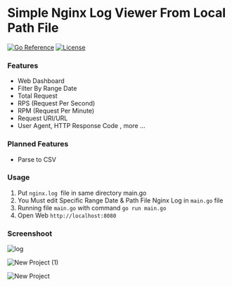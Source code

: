 Simple Nginx Log Viewer From Local Path File
======================================

[![Go Reference](https://pkg.go.dev/badge/github.com/your-username/your-app.svg)](https://pkg.go.dev/github.com/your-username/your-app)
[![License](https://img.shields.io/badge/License-MIT-blue.svg)](https://opensource.org/licenses/MIT)

### Features
- Web Dashboard
- Filter By Range Date
- Total Request
- RPS (Request Per Second)
- RPM (Request Per Minute)
- Request URI/URL
- User Agent, HTTP Response Code , more ...

### Planned Features
- Parse to CSV

### Usage
1. Put `nginx.log `file in same directory main.go
2. You Must edit Specific Range Date & Path File Nginx Log in `main.go` file
3. Running file `main.go` with command `go run main.go`
4. Open Web `http://localhost:8080`

### Screenshoot
![log](https://github.com/lianmafutra/Simple-Nginx-Log-Viewer-with-Go/assets/15800599/c6e8f244-43ae-4004-ae30-9da8dcb55382)

![New Project (1)](https://github.com/lianmafutra/Simple-Nginx-Log-Viewer-with-Go/assets/15800599/cb5e9b42-fc62-451a-b073-5025c1ba5294)

![New Project](https://github.com/lianmafutra/Simple-Nginx-Log-Viewer-with-Go/assets/15800599/35c9c9b1-c9a7-4f2e-9878-64f5a92e66d0)
